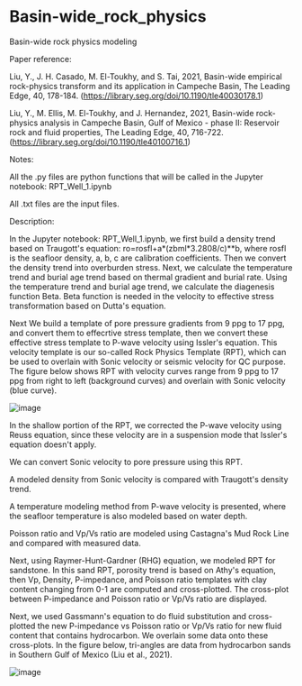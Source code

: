 # Basin-wide_rock_physics

Basin-wide rock physics modeling

Paper reference:

Liu, Y., J. H. Casado, M. El-Toukhy, and S. Tai, 2021, Basin-wide empirical rock-physics transform and its application in Campeche Basin, The Leading Edge, 40, 178-184.
(https://library.seg.org/doi/10.1190/tle40030178.1)

Liu, Y., M. Ellis, M. El-Toukhy, and J. Hernandez, 2021, Basin-wide rock-physics analysis in Campeche Basin, Gulf of Mexico - phase II: Reservoir rock and fluid properties, The Leading Edge, 40, 716-722.
(https://library.seg.org/doi/10.1190/tle40100716.1)

Notes:

All the .py files are python functions that will be called in the Jupyter notebook: RPT_Well_1.ipynb

All .txt files are the input files.  

Description:

In the Jupyter notebook: RPT_Well_1.ipynb, we first build a density trend based on Traugott's equation: ro=rosfl+a*(zbml*3.2808/c)**b, where rosfl is the seafloor density, a, b, c are calibration coefficients. Then we convert the density trend into overburden stress. Next, we calculate the temperature trend and burial age trend based on thermal gradient and burial rate. Using the temperature trend and burial age trend, we calculate the diagenesis function Beta. Beta function is needed in the velocity to effective stress transformation based on Dutta's equation. 

Next We build a template of pore pressure gradients from 9 ppg to 17 ppg, and convert them to effecrtive stress template, then we convert these effective stress template to P-wave velocity using Issler's equation. This velocity template is our so-called Rock Physics Template (RPT), which can be used to overlain with Sonic velocity or seismic velocity for QC purpose. The figure below shows RPT with velocity curves range from 9 ppg to 17 ppg from right to left (background curves) and overlain with Sonic velocity (blue curve).

![image](https://github.com/user-attachments/assets/7ab57d5c-c66b-4a04-baea-c38178a453c1)

In the shallow portion of the RPT, we corrected the P-wave velocity using Reuss equation, since these velocity are in a suspension mode that Issler's equation doesn't apply.

We can convert Sonic velocity to pore pressure using this RPT.

A modeled density from Sonic velocity is compared with Traugott's density trend.

A temperature modeling method from P-wave velocity is presented, where the seafloor temperature is also modeled based on water depth. 

Poisson ratio and Vp/Vs ratio are modeled using Castagna's Mud Rock Line and compared with measured data.

Next, using Raymer-Hunt-Gardner (RHG) equation, we modeled RPT for sandstone. In this sand RPT, porosity trend is based on Athy's equation, then Vp, Density, P-impedance, and Poisson ratio templates with clay content changing from 0-1 are computed and cross-plotted. The cross-plot between P-impedance and Poisson ratio or Vp/Vs ratio are displayed.

Next, we used Gassmann's equation to do fluid substitution and cross-plotted the new P-impedance vs Poisson ratio or Vp/Vs ratio for new fluid content that contains hydrocarbon. We overlain some data onto these cross-plots. In the figure below, tri-angles are data from hydrocarbon sands in Southern Gulf of Mexico (Liu et al., 2021).

![image](https://github.com/yjliu212/Basin-wide_rock_physics/assets/29761191/830edeff-45c8-4884-8f82-0956bf82c42a)


